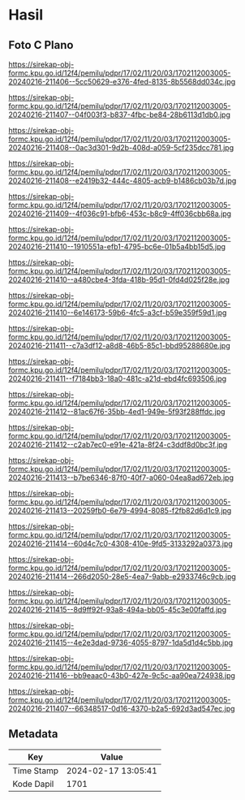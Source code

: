 # Hasil

## Foto C Plano

https://sirekap-obj-formc.kpu.go.id/12f4/pemilu/pdpr/17/02/11/20/03/1702112003005-20240216-211406--5cc50629-e376-4fed-8135-8b5568dd034c.jpg

https://sirekap-obj-formc.kpu.go.id/12f4/pemilu/pdpr/17/02/11/20/03/1702112003005-20240216-211407--04f003f3-b837-4fbc-be84-28b6113d1db0.jpg

https://sirekap-obj-formc.kpu.go.id/12f4/pemilu/pdpr/17/02/11/20/03/1702112003005-20240216-211408--0ac3d301-9d2b-408d-a059-5cf235dcc781.jpg

https://sirekap-obj-formc.kpu.go.id/12f4/pemilu/pdpr/17/02/11/20/03/1702112003005-20240216-211408--e2419b32-444c-4805-acb9-b1486cb03b7d.jpg

https://sirekap-obj-formc.kpu.go.id/12f4/pemilu/pdpr/17/02/11/20/03/1702112003005-20240216-211409--4f036c91-bfb6-453c-b8c9-4ff036cbb68a.jpg

https://sirekap-obj-formc.kpu.go.id/12f4/pemilu/pdpr/17/02/11/20/03/1702112003005-20240216-211410--1910551a-efb1-4795-bc6e-01b5a4bb15d5.jpg

https://sirekap-obj-formc.kpu.go.id/12f4/pemilu/pdpr/17/02/11/20/03/1702112003005-20240216-211410--a480cbe4-3fda-418b-95d1-0fd4d025f28e.jpg

https://sirekap-obj-formc.kpu.go.id/12f4/pemilu/pdpr/17/02/11/20/03/1702112003005-20240216-211410--6e146173-59b6-4fc5-a3cf-b59e359f59d1.jpg

https://sirekap-obj-formc.kpu.go.id/12f4/pemilu/pdpr/17/02/11/20/03/1702112003005-20240216-211411--c7a3df12-a8d8-46b5-85c1-bbd95288680e.jpg

https://sirekap-obj-formc.kpu.go.id/12f4/pemilu/pdpr/17/02/11/20/03/1702112003005-20240216-211411--f7184bb3-18a0-481c-a21d-ebd4fc693506.jpg

https://sirekap-obj-formc.kpu.go.id/12f4/pemilu/pdpr/17/02/11/20/03/1702112003005-20240216-211412--81ac67f6-35bb-4ed1-949e-5f93f288ffdc.jpg

https://sirekap-obj-formc.kpu.go.id/12f4/pemilu/pdpr/17/02/11/20/03/1702112003005-20240216-211412--c2ab7ec0-e91e-421a-8f24-c3ddf8d0bc3f.jpg

https://sirekap-obj-formc.kpu.go.id/12f4/pemilu/pdpr/17/02/11/20/03/1702112003005-20240216-211413--b7be6346-87f0-40f7-a060-04ea8ad672eb.jpg

https://sirekap-obj-formc.kpu.go.id/12f4/pemilu/pdpr/17/02/11/20/03/1702112003005-20240216-211413--20259fb0-6e79-4994-8085-f2fb82d6d1c9.jpg

https://sirekap-obj-formc.kpu.go.id/12f4/pemilu/pdpr/17/02/11/20/03/1702112003005-20240216-211414--60d4c7c0-4308-410e-9fd5-3133292a0373.jpg

https://sirekap-obj-formc.kpu.go.id/12f4/pemilu/pdpr/17/02/11/20/03/1702112003005-20240216-211414--266d2050-28e5-4ea7-9abb-e2933746c9cb.jpg

https://sirekap-obj-formc.kpu.go.id/12f4/pemilu/pdpr/17/02/11/20/03/1702112003005-20240216-211415--8d9ff92f-93a8-494a-bb05-45c3e00faffd.jpg

https://sirekap-obj-formc.kpu.go.id/12f4/pemilu/pdpr/17/02/11/20/03/1702112003005-20240216-211415--4e2e3dad-9736-4055-8797-1da5d1d4c5bb.jpg

https://sirekap-obj-formc.kpu.go.id/12f4/pemilu/pdpr/17/02/11/20/03/1702112003005-20240216-211416--bb9eaac0-43b0-427e-9c5c-aa90ea724938.jpg

https://sirekap-obj-formc.kpu.go.id/12f4/pemilu/pdpr/17/02/11/20/03/1702112003005-20240216-211407--66348517-0d16-4370-b2a5-692d3ad547ec.jpg


## Metadata

| Key        | Value               |
| ---------- | ------------------- |
| Time Stamp | 2024-02-17 13:05:41 |
| Kode Dapil | 1701                |



